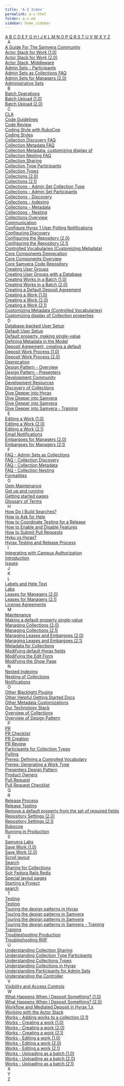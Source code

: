 ```yaml
---
title: 'A-Z Index'
permalink: a-z.html
folder: a-z.md
sidebar: home_sidebar
---
```

<div id='atoz'>
  <div class='atoz_tabs'>
    <a class='atoz_tab' href='#a'> A </a>
    <a class='atoz_tab' href='#b'> B </a>
    <a class='atoz_tab' href='#c'> C </a>
    <a class='atoz_tab' href='#d'> D </a>
    <a class='atoz_tab' href='#e'> E </a>
    <a class='atoz_tab' href='#f'> F </a>
    <a class='atoz_tab' href='#g'> G </a>
    <a class='atoz_tab' href='#h'> H </a>
    <a class='atoz_tab' href='#i'> I </a>
    <a class='atoz_tab' href='#j'> J </a>
    <a class='atoz_tab' href='#k'> K </a>
    <a class='atoz_tab' href='#l'> L </a>
    <a class='atoz_tab' href='#m'> M </a>
    <a class='atoz_tab' href='#n'> N </a>
    <a class='atoz_tab' href='#o'> O </a>
    <a class='atoz_tab' href='#p'> P </a>
    <a class='atoz_tab' href='#q'> Q </a>
    <a class='atoz_tab' href='#r'> R </a>
    <a class='atoz_tab' href='#s'> S </a>
    <a class='atoz_tab' href='#t'> T </a>
    <a class='atoz_tab' href='#u'> U </a>
    <a class='atoz_tab' href='#v'> V </a>
    <a class='atoz_tab' href='#w'> W </a>
    <a class='atoz_tab' href='#x'> X </a>
    <a class='atoz_tab' href='#y'> Y </a>
    <a class='atoz_tab' href='#z'> Z </a>
  </div>
  <div class='atoz_section'>
    <a class='atoz_anchor' name='a'>&nbsp;</a>
    <span class='atoz_section_label'>A</span>
    <div class='atoz_terms'>
      <a class='atoz_term' href='/index.html'>A Guide For The Samvera Community</a>
      <br>
      <a class='atoz_term' href='/what-happens-deposit-1.0.html'>Actor Stack for Work (1.0)</a>
      <br>
      <a class='atoz_term' href='/what-happens-deposit-2.0.html'>Actor Stack for Work (2.0)</a>
      <br>
      <a class='atoz_term' href='/actor_stack.html'>Actor Stack, Middleware</a>
      <br>
      <a class='atoz_term' href='/admin-set-participants.html'>Admin Sets - Participants</a>
      <br>
      <a class='atoz_term' href='/admin-sets-as-collections-faq.html'>Admin Sets as Collections FAQ</a>
      <br>
      <a class='atoz_term' href='/admin-sets-2.0.html'>Admin Sets for Managers (2.0)</a>
      <br>
      <a class='atoz_term' href='/admin-sets-2.0.html'>Administrative Sets</a>
      <br>
    </div>
  </div>
  <div class='atoz_section'>
    <a class='atoz_anchor' name='b'>&nbsp;</a>
    <span class='atoz_section_label'>B</span>
    <div class='atoz_terms'>
      <a class='atoz_term' href='/batch-ops-2.1.html'>Batch Operations</a>
      <br>
      <a class='atoz_term' href='/batch-works-1.0.html'>Batch Upload (1.0)</a>
      <br>
      <a class='atoz_term' href='/batch-works-2.0.html'>Batch Upload (2.0)</a>
      <br>
    </div>
  </div>
  <div class='atoz_section'>
    <a class='atoz_anchor' name='c'>&nbsp;</a>
    <span class='atoz_section_label'>C</span>
    <div class='atoz_terms'>
      <a class='atoz_term' href='/formalities.html'>CLA</a>
      <br>
      <a class='atoz_term' href='/code.html'>Code Guidelines</a>
      <br>
      <a class='atoz_term' href='/review.html'>Code Review</a>
      <br>
      <a class='atoz_term' href='/best-practices-coding-styles.html'>Coding Style with RuboCop</a>
      <br>
      <a class='atoz_term' href='/best-practices-coding-styles.html'>Coding Styles</a>
      <br>
      <a class='atoz_term' href='/collection-discovery-faq.html'>Collection Discovery FAQ</a>
      <br>
      <a class='atoz_term' href='/collection-metadata-faq.html'>Collection Metadata FAQ</a>
      <br>
      <a class='atoz_term' href='/customize-metadata-other-customizations.html'>Collection Metadata, customizing display of</a>
      <br>
      <a class='atoz_term' href='/collection-nesting-faq.html'>Collection Nesting FAQ</a>
      <br>
      <a class='atoz_term' href='/collection-sharing.html'>Collection Sharing</a>
      <br>
      <a class='atoz_term' href='/collection-type-participants.html'>Collection Type Participants</a>
      <br>
      <a class='atoz_term' href='/collection-types.html'>Collection Types</a>
      <br>
      <a class='atoz_term' href='/collections-2.0.html'>Collections (2.0)</a>
      <br>
      <a class='atoz_term' href='/collections-2.1.html'>Collections (2.1)</a>
      <br>
      <a class='atoz_term' href='/admin-sets-as-collections-faq.html'>Collections - Admin Set Collection Type</a>
      <br>
      <a class='atoz_term' href='/admin-set-participants.html'>Collections - Admin Set Participants</a>
      <br>
      <a class='atoz_term' href='/collection-discovery-faq.html'>Collections - Discovery</a>
      <br>
      <a class='atoz_term' href='/nested-indexing.html'>Collections - Indexing</a>
      <br>
      <a class='atoz_term' href='/collection-metadata-faq.html'>Collections - Metadata</a>
      <br>
      <a class='atoz_term' href='/collection-nesting-faq.html'>Collections - Nesting</a>
      <br>
      <a class='atoz_term' href='/collection-overview.html'>Collections Overview</a>
      <br>
      <a class='atoz_term' href='/communication.html'>Communication</a>
      <br>
      <a class='atoz_term' href='/how-to-disable-notifications.html'>Configure Hyrax 1 User Polling Notifications</a>
      <br>
      <a class='atoz_term' href='/customize-metadata-discovery.html'>Configuring Discovery</a>
      <br>
      <a class='atoz_term' href='/configuration-2.0.html'>Configuring the Repository (2.0)</a>
      <br>
      <a class='atoz_term' href='/configuration-2.1.html'>Configuring the Repository (2.1)</a>
      <br>
      <a class='atoz_term' href='/customize-metadata-controlled-vocabulary.html'>Controlled Vocabularies (Customizing Metadata)</a>
      <br>
      <a class='atoz_term' href='/deprecation.html'>Core Components Deprecation</a>
      <br>
      <a class='atoz_term' href='/core_components.html'>Core Components Overview</a>
      <br>
      <a class='atoz_term' href='/core_components.html'>Core Samvera Code Repository</a>
      <br>
      <a class='atoz_term' href='/groups.html'>Creating User Groups</a>
      <br>
      <a class='atoz_term' href='/admin-users.html'>Creating User Groups with a Database</a>
      <br>
      <a class='atoz_term' href='/batch-works-1.0.html'>Creating Works in a Batch (1.0)</a>
      <br>
      <a class='atoz_term' href='/batch-works-2.0.html'>Creating Works in a Batch (2.0)</a>
      <br>
      <a class='atoz_term' href='/customize-metadata-other-customizations.html'>Creating a Default Deposit Agreement</a>
      <br>
      <a class='atoz_term' href='/create-works-1.0.html'>Creating a Work (1.0)</a>
      <br>
      <a class='atoz_term' href='/create-works-2.0.html'>Creating a Work (2.0)</a>
      <br>
      <a class='atoz_term' href='/create-works-2.1.html'>Creating a Work (2.1)</a>
      <br>
      <a class='atoz_term' href='/customize-metadata-controlled-vocabulary.html'>Customizing Metadata (Controlled Vocabularies)</a>
      <br>
      <a class='atoz_term' href='/customize-metadata-other-customizations.html'>Customizing display of Collection properties</a>
      <br>
    </div>
  </div>
  <div class='atoz_section'>
    <a class='atoz_anchor' name='d'>&nbsp;</a>
    <span class='atoz_section_label'>D</span>
    <div class='atoz_terms'>
      <a class='atoz_term' href='/admin-users.html'>Database-backed User Setup</a>
      <br>
      <a class='atoz_term' href='/groups.html'>Default User Setup</a>
      <br>
      <a class='atoz_term' href='/customize-metadata-other-customizations.html'>Default property, making single-value</a>
      <br>
      <a class='atoz_term' href='/customize-metadata-model.html'>Defining Metadata in the Model</a>
      <br>
      <a class='atoz_term' href='/customize-metadata-other-customizations.html'>Deposit Agreement, creating a default</a>
      <br>
      <a class='atoz_term' href='/what-happens-deposit-1.0.html'>Deposit Work Process (1.0)</a>
      <br>
      <a class='atoz_term' href='/what-happens-deposit-2.0.html'>Deposit Work Process (2.0)</a>
      <br>
      <a class='atoz_term' href='/deprecation.html'>Deprecation</a>
      <br>
      <a class='atoz_term' href='/patterns-overview.html'>Design Pattern - Overview</a>
      <br>
      <a class='atoz_term' href='/patterns-presenters.html'>Design Pattern - Presenters</a>
      <br>
      <a class='atoz_term' href='/tag_community.html'>Development Community</a>
      <br>
      <a class='atoz_term' href='/tag_development_resources.html'>Development Resources</a>
      <br>
      <a class='atoz_term' href='/collection-discovery-faq.html'>Discovery of Collections</a>
      <br>
      <a class='atoz_term' href='/dive-deeper.html'>Dive Deeper into Hyrax</a>
      <br>
      <a class='atoz_term' href='/deeper_samvera_index.html'>Dive Deeper into Samvera</a>
      <br>
      <a class='atoz_term' href='/training/deeper_into_samvera/'>Dive Deeper into Samvera</a>
      <br>
      <a class='atoz_term' href='/training/deeper_into_samvera/'>Dive Deeper into Samvera - Training</a>
      <br>
    </div>
  </div>
  <div class='atoz_section'>
    <a class='atoz_anchor' name='e'>&nbsp;</a>
    <span class='atoz_section_label'>E</span>
    <div class='atoz_terms'>
      <a class='atoz_term' href='/edit-works-1.0.html'>Editing a Work (1.0)</a>
      <br>
      <a class='atoz_term' href='/edit-works-2.0.html'>Editing a Work (2.0)</a>
      <br>
      <a class='atoz_term' href='/edit-works-2.1.html'>Editing a Work (2.1)</a>
      <br>
      <a class='atoz_term' href='/email_notifications.html'>Email Notifications</a>
      <br>
      <a class='atoz_term' href='/lease-embargoes-2.0.html'>Embargoes for Managers (2.0)</a>
      <br>
      <a class='atoz_term' href='/lease-embargoes-2.1.html'>Embargoes for Managers (2.1)</a>
      <br>
    </div>
  </div>
  <div class='atoz_section'>
    <a class='atoz_anchor' name='f'>&nbsp;</a>
    <span class='atoz_section_label'>F</span>
    <div class='atoz_terms'>
      <a class='atoz_term' href='/admin-sets-as-collections-faq.html'>FAQ - Admin Sets as Collections</a>
      <br>
      <a class='atoz_term' href='/collection-discovery-faq.html'>FAQ - Collection Discovery</a>
      <br>
      <a class='atoz_term' href='/collection-metadata-faq.html'>FAQ - Collection Metadata</a>
      <br>
      <a class='atoz_term' href='/collection-nesting-faq.html'>FAQ - Collection Nesting</a>
      <br>
      <a class='atoz_term' href='/formalities.html'>Formalities</a>
      <br>
    </div>
  </div>
  <div class='atoz_section'>
    <a class='atoz_anchor' name='g'>&nbsp;</a>
    <span class='atoz_section_label'>G</span>
    <div class='atoz_terms'>
      <a class='atoz_term' href='/deprecation.html'>Gem Maintenance</a>
      <br>
      <a class='atoz_term' href='/getting_started.html'>Get up and running</a>
      <br>
      <a class='atoz_term' href='/tag_getting_started.html'>Getting started pages</a>
      <br>
      <a class='atoz_term' href='/glossary-2.1.html'>Glossary of Terms</a>
      <br>
    </div>
  </div>
  <div class='atoz_section'>
    <a class='atoz_anchor' name='h'>&nbsp;</a>
    <span class='atoz_section_label'>H</span>
    <div class='atoz_terms'>
      <a class='atoz_term' href='/building-searches.html'>How Do I Build Searches?</a>
      <br>
      <a class='atoz_term' href='/get-help.html'>How to Ask for Help</a>
      <br>
      <a class='atoz_term' href='/release_testing.html'>How to Coordinate Testing for a Release</a>
      <br>
      <a class='atoz_term' href='/toggle-features.html'>How to Enable and Disable Features</a>
      <br>
      <a class='atoz_term' href='/how-to-pr.html'>How to Submit Pull Requests</a>
      <br>
      <a class='atoz_term' href='/hyku-vs-hyrax.html'>Hyku vs Hyrax?</a>
      <br>
      <a class='atoz_term' href='/release_process.html'>Hyrax Testing and Release Process</a>
      <br>
    </div>
  </div>
  <div class='atoz_section'>
    <a class='atoz_anchor' name='i'>&nbsp;</a>
    <span class='atoz_section_label'>I</span>
    <div class='atoz_terms'>
      <a class='atoz_term' href='/campus-auth-integrating.html'>Integrating with Campus Authorization</a>
      <br>
      <a class='atoz_term' href='/introduction.html'>Introduction</a>
      <br>
      <a class='atoz_term' href='/issues.html'>Issues</a>
      <br>
    </div>
  </div>
  <div class='atoz_section'>
    <a class='atoz_anchor' name='j'>&nbsp;</a>
    <span class='atoz_section_label'>J</span>
    <div class='atoz_terms'>
    </div>
  </div>
  <div class='atoz_section'>
    <a class='atoz_anchor' name='k'>&nbsp;</a>
    <span class='atoz_section_label'>K</span>
    <div class='atoz_terms'>
    </div>
  </div>
  <div class='atoz_section'>
    <a class='atoz_anchor' name='l'>&nbsp;</a>
    <span class='atoz_section_label'>L</span>
    <div class='atoz_terms'>
      <a class='atoz_term' href='/customize-metadata-labels.html'>Labels and Help Text</a>
      <br>
      <a class='atoz_term' href='/samvera_labs.html'>Labs</a>
      <br>
      <a class='atoz_term' href='/lease-embargoes-2.0.html'>Leases for Managers (2.0)</a>
      <br>
      <a class='atoz_term' href='/lease-embargoes-2.1.html'>Leases for Managers (2.1)</a>
      <br>
      <a class='atoz_term' href='/formalities.html'>License Agreements</a>
      <br>
    </div>
  </div>
  <div class='atoz_section'>
    <a class='atoz_anchor' name='m'>&nbsp;</a>
    <span class='atoz_section_label'>M</span>
    <div class='atoz_terms'>
      <a class='atoz_term' href='/core_components.html'>Maintenance</a>
      <br>
      <a class='atoz_term' href='/customize-metadata-other-customizations.html'>Making a default property single-value</a>
      <br>
      <a class='atoz_term' href='/collections-2.0.html'>Managing Collections (2.0)</a>
      <br>
      <a class='atoz_term' href='/collections-2.1.html'>Managing Collections (2.1)</a>
      <br>
      <a class='atoz_term' href='/lease-embargoes-2.0.html'>Managing Leases and Embargoes (2.0)</a>
      <br>
      <a class='atoz_term' href='/lease-embargoes-2.1.html'>Managing Leases and Embargoes (2.1)</a>
      <br>
      <a class='atoz_term' href='/collection-metadata-faq.html'>Metadata for Collections</a>
      <br>
      <a class='atoz_term' href='/customize-metadata-other-customizations.html'>Modifying default Hyrax fields</a>
      <br>
      <a class='atoz_term' href='/customize-metadata-edit-form.html'>Modifying the Edit Form</a>
      <br>
      <a class='atoz_term' href='/customize-metadata-show-page.html'>Modifying the Show Page</a>
      <br>
    </div>
  </div>
  <div class='atoz_section'>
    <a class='atoz_anchor' name='n'>&nbsp;</a>
    <span class='atoz_section_label'>N</span>
    <div class='atoz_terms'>
      <a class='atoz_term' href='/nested-indexing.html'>Nested Indexing</a>
      <br>
      <a class='atoz_term' href='/collection-nesting-faq.html'>Nesting of Collections</a>
      <br>
      <a class='atoz_term' href='/how-to-disable-notifications.html'>Notifications</a>
      <br>
    </div>
  </div>
  <div class='atoz_section'>
    <a class='atoz_anchor' name='o'>&nbsp;</a>
    <span class='atoz_section_label'>O</span>
    <div class='atoz_terms'>
      <a class='atoz_term' href='/blacklight-plugins.html'>Other Blacklight Plugins</a>
      <br>
      <a class='atoz_term' href='/other-getting-started.html'>Other Helpful Getting Started Docs</a>
      <br>
      <a class='atoz_term' href='/customize-metadata-other-customizations.html'>Other Metadata Customizations</a>
      <br>
      <a class='atoz_term' href='/our_technology_stack.html'>Our Technology Stack</a>
      <br>
      <a class='atoz_term' href='/collection-overview.html'>Overview of Collections</a>
      <br>
      <a class='atoz_term' href='/patterns-overview.html'>Overview of Design Pattern</a>
      <br>
    </div>
  </div>
  <div class='atoz_section'>
    <a class='atoz_anchor' name='p'>&nbsp;</a>
    <span class='atoz_section_label'>P</span>
    <div class='atoz_terms'>
      <a class='atoz_term' href='/pr-checklist.html'>PR</a>
      <br>
      <a class='atoz_term' href='/pr-checklist.html'>PR Checklist</a>
      <br>
      <a class='atoz_term' href='/pr-checklist.html'>PR Creation</a>
      <br>
      <a class='atoz_term' href='/pr-checklist.html'>PR Review</a>
      <br>
      <a class='atoz_term' href='/collection-type-participants.html'>Participants for Collection Types</a>
      <br>
      <a class='atoz_term' href='/how-to-disable-notifications.html'>Polling</a>
      <br>
      <a class='atoz_term' href='/customize-metadata-controlled-vocabulary.html'>Prereq: Defining a Controlled Vocabulary</a>
      <br>
      <a class='atoz_term' href='/customize-metadata-generate-work-type.html'>Prereq: Generating a Work Type</a>
      <br>
      <a class='atoz_term' href='/patterns-presenters.html'>Presenters Design Pattern</a>
      <br>
      <a class='atoz_term' href='/release_process.html'>Product Owners</a>
      <br>
      <a class='atoz_term' href='/pr-checklist.html'>Pull Request</a>
      <br>
      <a class='atoz_term' href='/pr-checklist.html'>Pull Request Checklist</a>
      <br>
    </div>
  </div>
  <div class='atoz_section'>
    <a class='atoz_anchor' name='q'>&nbsp;</a>
    <span class='atoz_section_label'>Q</span>
    <div class='atoz_terms'>
    </div>
  </div>
  <div class='atoz_section'>
    <a class='atoz_anchor' name='r'>&nbsp;</a>
    <span class='atoz_section_label'>R</span>
    <div class='atoz_terms'>
      <a class='atoz_term' href='/release_process.html'>Release Process</a>
      <br>
      <a class='atoz_term' href='/release_testing.html'>Release Testing</a>
      <br>
      <a class='atoz_term' href='/customize-metadata-other-customizations.html'>Remove a default property from the set of required fields</a>
      <br>
      <a class='atoz_term' href='/configuration-2.0.html'>Repository Settings (2.0)</a>
      <br>
      <a class='atoz_term' href='/configuration-2.1.html'>Repository Settings (2.1)</a>
      <br>
      <a class='atoz_term' href='/best-practices-coding-styles.html'>Rubocop</a>
      <br>
      <a class='atoz_term' href='/tag_running_in_production.html'>Running in Production</a>
      <br>
    </div>
  </div>
  <div class='atoz_section'>
    <a class='atoz_anchor' name='s'>&nbsp;</a>
    <span class='atoz_section_label'>S</span>
    <div class='atoz_terms'>
      <a class='atoz_term' href='/samvera_labs.html'>Samvera Labs</a>
      <br>
      <a class='atoz_term' href='/what-happens-deposit-1.0.html'>Save Work (1.0)</a>
      <br>
      <a class='atoz_term' href='/what-happens-deposit-2.0.html'>Save Work (2.0)</a>
      <br>
      <a class='atoz_term' href='/js/mydoc_scroll.html'>Scroll layout</a>
      <br>
      <a class='atoz_term' href='/search/'>Search</a>
      <br>
      <a class='atoz_term' href='/collection-sharing.html'>Sharing for Collections</a>
      <br>
      <a class='atoz_term' href='/service-stack.html'>Solr Fedora Rails Redis</a>
      <br>
      <a class='atoz_term' href='/tag_special_layouts.html'>Special layout pages</a>
      <br>
      <a class='atoz_term' href='/samvera_labs.html'>Starting a Project</a>
      <br>
      <a class='atoz_term' href='/search.json'>search</a>
      <br>
    </div>
  </div>
  <div class='atoz_section'>
    <a class='atoz_anchor' name='t'>&nbsp;</a>
    <span class='atoz_section_label'>T</span>
    <div class='atoz_terms'>
      <a class='atoz_term' href='/release_process.html'>Testing</a>
      <br>
      <a class='atoz_term' href='/release_testing.html'>Testing</a>
      <br>
      <a class='atoz_term' href='/design_patterns.html'>Touring the design patterns in Hyrax</a>
      <br>
      <a class='atoz_term' href='/touring_samvera_index.html'>Touring the design patterns in Samvera</a>
      <br>
      <a class='atoz_term' href='/training/touring_design_patterns/'>Touring the design patterns in Samvera</a>
      <br>
      <a class='atoz_term' href='/training/touring_design_patterns/'>Touring the design patterns in Samvera - Training</a>
      <br>
      <a class='atoz_term' href='/training.html'>Training</a>
      <br>
      <a class='atoz_term' href='/troubleshooting-production.html'>Troubleshooting Production</a>
      <br>
      <a class='atoz_term' href='/troubleshooting_riiif.html'>Troubleshooting RIIIF</a>
      <br>
    </div>
  </div>
  <div class='atoz_section'>
    <a class='atoz_anchor' name='u'>&nbsp;</a>
    <span class='atoz_section_label'>U</span>
    <div class='atoz_terms'>
      <a class='atoz_term' href='/collection-sharing.html'>Understanding Collection Sharing</a>
      <br>
      <a class='atoz_term' href='/collection-type-participants.html'>Understanding Collection Type Participants</a>
      <br>
      <a class='atoz_term' href='/collection-types.html'>Understanding Collections Types</a>
      <br>
      <a class='atoz_term' href='/collection-overview.html'>Understanding Collections in Hyrax</a>
      <br>
      <a class='atoz_term' href='/admin-set-participants.html'>Understanding Participants for Admin Sets</a>
      <br>
      <a class='atoz_term' href='/customize-metadata-controller.html'>Understanding the Controller</a>
      <br>
    </div>
  </div>
  <div class='atoz_section'>
    <a class='atoz_anchor' name='v'>&nbsp;</a>
    <span class='atoz_section_label'>V</span>
    <div class='atoz_terms'>
      <a class='atoz_term' href='/access-controls.html'>Visibility and Access Controls</a>
      <br>
    </div>
  </div>
  <div class='atoz_section'>
    <a class='atoz_anchor' name='w'>&nbsp;</a>
    <span class='atoz_section_label'>W</span>
    <div class='atoz_terms'>
      <a class='atoz_term' href='/what-happens-deposit-1.0.html'>What Happens When I Deposit Something? (1.0)</a>
      <br>
      <a class='atoz_term' href='/what-happens-deposit-2.0.html'>What Happens When I Deposit Something? (2.0)</a>
      <br>
      <a class='atoz_term' href='/workflow_and_mediated_deposit.html'>Workflow and Mediated Deposit in Hyrax 1.x</a>
      <br>
      <a class='atoz_term' href='/actor_stack.html'>Working with the Actor Stack</a>
      <br>
      <a class='atoz_term' href='/batch-ops-2.1.html'>Works - Adding works to a collection (2.1)</a>
      <br>
      <a class='atoz_term' href='/create-works-1.0.html'>Works - Creating a work (1.0)</a>
      <br>
      <a class='atoz_term' href='/create-works-2.0.html'>Works - Creating a work (2.0)</a>
      <br>
      <a class='atoz_term' href='/create-works-2.1.html'>Works - Creating a work (2.1)</a>
      <br>
      <a class='atoz_term' href='/edit-works-1.0.html'>Works - Editing a work (1.0)</a>
      <br>
      <a class='atoz_term' href='/edit-works-2.0.html'>Works - Editing a work (2.0)</a>
      <br>
      <a class='atoz_term' href='/edit-works-2.1.html'>Works - Editing a work (2.1)</a>
      <br>
      <a class='atoz_term' href='/batch-works-1.0.html'>Works - Uploading as a batch (1.0)</a>
      <br>
      <a class='atoz_term' href='/batch-works-2.0.html'>Works - Uploading as a batch (2.0)</a>
      <br>
      <a class='atoz_term' href='/batch-ops-2.1.html'>Works - Uploading as a batch (2.1)</a>
      <br>
    </div>
  </div>
  <div class='atoz_section'>
    <a class='atoz_anchor' name='x'>&nbsp;</a>
    <span class='atoz_section_label'>X</span>
    <div class='atoz_terms'>
    </div>
  </div>
  <div class='atoz_section'>
    <a class='atoz_anchor' name='y'>&nbsp;</a>
    <span class='atoz_section_label'>Y</span>
    <div class='atoz_terms'>
    </div>
  </div>
  <div class='atoz_section'>
    <a class='atoz_anchor' name='z'>&nbsp;</a>
    <span class='atoz_section_label'>Z</span>
    <div class='atoz_terms'>
    </div>
  </div>
</div>
